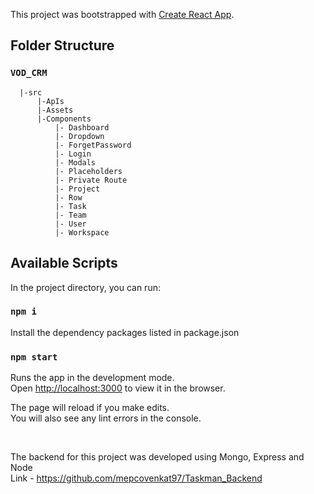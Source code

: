 This project was bootstrapped with [Create React App](https://github.com/facebook/create-react-app).

## Folder Structure

### `VOD_CRM`
      |-src
          |-ApIs
          |-Assets
          |-Components
              |- Dashboard
              |- Dropdown
              |- ForgetPassword
              |- Login
              |- Modals
              |- Placeholders
              |- Private Route
              |- Project
              |- Row
              |- Task
              |- Team
              |- User
              |- Workspace

## Available Scripts

In the project directory, you can run:

### `npm i`

Install the dependency packages listed in package.json

### `npm start`

Runs the app in the development mode.<br>
Open [http://localhost:3000](http://localhost:3000) to view it in the browser.

The page will reload if you make edits.<br>
You will also see any lint errors in the console.

<br/>

The backend for this project was developed using Mongo, Express and Node<br />
Link - https://github.com/mepcovenkat97/Taskman_Backend
